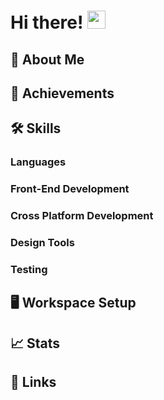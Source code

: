 # Hi there! <img src="https://media.giphy.com/media/hvRJCLFzcasrR4ia7z/giphy.gif" width="29px">

## 🚀 About Me

## 🏅 Achievements

## 🛠️ Skills

### Languages

### Front-End Development

### Cross Platform Development

### Design Tools

### Testing

## 🖥️ Workspace Setup

## 📈 Stats

## 🔗 Links
